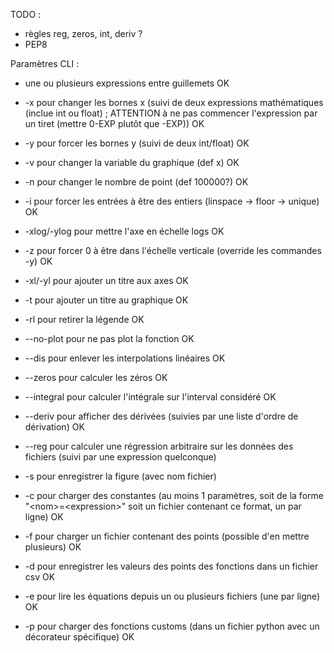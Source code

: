 TODO :

 - règles reg, zeros, int, deriv ?
 - PEP8

Paramètres CLI :
 - une ou plusieurs expressions entre guillemets OK
 - -x pour changer les bornes x (suivi de deux expressions mathématiques (inclue int ou float) ; ATTENTION à ne pas commencer l'expression par un tiret (mettre 0-EXP plutôt que -EXP)) OK
 - -y pour forcer les bornes y (suivi de deux int/float) OK
 - -v pour changer la variable du graphique (def x) OK
 - -n pour changer le nombre de point (def 100000?) OK
 - -i pour forcer les entrées à être des entiers (linspace -> floor -> unique) OK
 - -xlog/-ylog pour mettre l'axe en échelle logs OK
 - -z pour forcer 0 à être dans l'échelle verticale (override les commandes -y) OK

 - -xl/-yl pour ajouter un titre aux axes OK
 - -t pour ajouter un titre au graphique OK
 - -rl pour retirer la légende OK
 - --no-plot pour ne pas plot la fonction OK
 - --dis pour enlever les interpolations linéaires OK

 - --zeros pour calculer les zéros OK
 - --integral pour calculer l'intégrale sur l'interval considéré OK
 - --deriv pour afficher des dérivées (suivies par une liste d'ordre de dérivation) OK
 - --reg pour calculer une régression arbitraire sur les données des fichiers (suivi par une expression quelconque)

 - -s pour enregistrer la figure (avec nom fichier)
 - -c pour charger des constantes (au moins 1 paramètres, soit de la forme "\<nom\>=\<expression\>" soit un fichier contenant ce format, un par ligne) OK
 - -f pour charger un fichier contenant des points (possible d'en mettre plusieurs) OK
 - -d pour enregistrer les valeurs des points des fonctions dans un fichier csv OK
 - -e pour lire les équations depuis un ou plusieurs fichiers (une par ligne) OK
 - -p pour charger des fonctions customs (dans un fichier python avec un décorateur spécifique) OK
